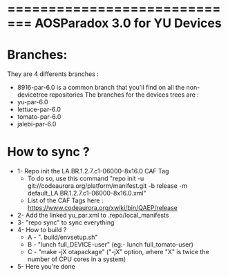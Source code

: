 =============================
AOSParadox 3.0 for YU Devices
=============================

Branches:
=========
They are 4 differents branches :
- 8916-par-6.0 is a common branch that you'll find on all the non-devicetree repositories
The branches for the devices trees are :
- yu-par-6.0
- lettuce-par-6.0
- tomato-par-6.0
- jalebi-par-6.0

How to sync ?
=============
- 1- Repo init the LA.BR.1.2.7.c1-06000-8x16.0  CAF Tag
	- To do so, use this command "repo init -u git://codeaurora.org/platform/manifest.git -b release -m default_LA.BR.1.2.7.c1-06000-8x16.0.xml"
	- List of the CAF Tags here : https://www.codeaurora.org/xwiki/bin/QAEP/release
- 2- Add the linked yu_par.xml to .repo/local_manifests
- 3- "repo sync" to sync everything
- 4- How to build ?
	- A - ". build/envsetup.sh"
	- B - "lunch full_DEVICE-user" (eg:- lunch full_tomato-user)
	- C - "make -jX otapackage" ("-jX” option, where "X" is twice the number of CPU cores in a system)
- 5- Here you're done
